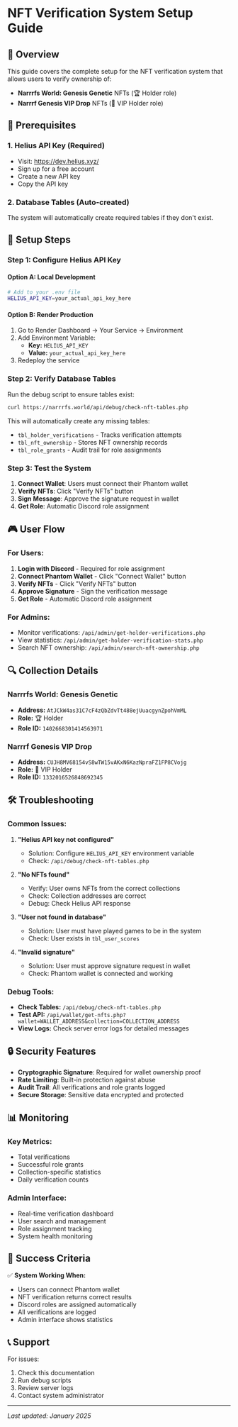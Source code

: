 # NFT Verification System Setup Guide

## 🎯 **Overview**

This guide covers the complete setup for the NFT verification system that allows users to verify ownership of:
- **Narrrfs World: Genesis Genetic** NFTs (🏆 Holder role)
- **Narrrf Genesis VIP Drop** NFTs (🎴 VIP Holder role)

## 🔧 **Prerequisites**

### 1. **Helius API Key** (Required)
- Visit: https://dev.helius.xyz/
- Sign up for a free account
- Create a new API key
- Copy the API key

### 2. **Database Tables** (Auto-created)
The system will automatically create required tables if they don't exist.

## 🚀 **Setup Steps**

### **Step 1: Configure Helius API Key**

#### **Option A: Local Development**
```bash
# Add to your .env file
HELIUS_API_KEY=your_actual_api_key_here
```

#### **Option B: Render Production**
1. Go to Render Dashboard → Your Service → Environment
2. Add Environment Variable:
   - **Key:** `HELIUS_API_KEY`
   - **Value:** `your_actual_api_key_here`
3. Redeploy the service

### **Step 2: Verify Database Tables**

Run the debug script to ensure tables exist:
```bash
curl https://narrrfs.world/api/debug/check-nft-tables.php
```

This will automatically create any missing tables:
- `tbl_holder_verifications` - Tracks verification attempts
- `tbl_nft_ownership` - Stores NFT ownership records
- `tbl_role_grants` - Audit trail for role assignments

### **Step 3: Test the System**

1. **Connect Wallet**: Users must connect their Phantom wallet
2. **Verify NFTs**: Click "Verify NFTs" button
3. **Sign Message**: Approve the signature request in wallet
4. **Get Role**: Automatic Discord role assignment

## 🎮 **User Flow**

### **For Users:**
1. **Login with Discord** - Required for role assignment
2. **Connect Phantom Wallet** - Click "Connect Wallet" button
3. **Verify NFTs** - Click "Verify NFTs" button
4. **Approve Signature** - Sign the verification message
5. **Get Role** - Automatic Discord role assignment

### **For Admins:**
- Monitor verifications: `/api/admin/get-holder-verifications.php`
- View statistics: `/api/admin/get-holder-verification-stats.php`
- Search NFT ownership: `/api/admin/search-nft-ownership.php`

## 🔍 **Collection Details**

### **Narrrfs World: Genesis Genetic**
- **Address:** `AtJCkW4as31C7cF4zQbZdvTt488ejUuacgynZpohVmML`
- **Role:** 🏆 Holder
- **Role ID:** `1402668301414563971`

### **Narrrf Genesis VIP Drop**
- **Address:** `CUJH8MV68154vS8wTW15vAKxN6KazNpraFZ1FP8CVojg`
- **Role:** 🎴 VIP Holder
- **Role ID:** `1332016526848692345`

## 🛠 **Troubleshooting**

### **Common Issues:**

1. **"Helius API key not configured"**
   - Solution: Configure `HELIUS_API_KEY` environment variable
   - Check: `/api/debug/check-nft-tables.php`

2. **"No NFTs found"**
   - Verify: User owns NFTs from the correct collections
   - Check: Collection addresses are correct
   - Debug: Check Helius API response

3. **"User not found in database"**
   - Solution: User must have played games to be in the system
   - Check: User exists in `tbl_user_scores`

4. **"Invalid signature"**
   - Solution: User must approve signature request in wallet
   - Check: Phantom wallet is connected and working

### **Debug Tools:**

- **Check Tables:** `/api/debug/check-nft-tables.php`
- **Test API:** `/api/wallet/get-nfts.php?wallet=WALLET_ADDRESS&collection=COLLECTION_ADDRESS`
- **View Logs:** Check server error logs for detailed messages

## 🔒 **Security Features**

- **Cryptographic Signature**: Required for wallet ownership proof
- **Rate Limiting**: Built-in protection against abuse
- **Audit Trail**: All verifications and role grants logged
- **Secure Storage**: Sensitive data encrypted and protected

## 📊 **Monitoring**

### **Key Metrics:**
- Total verifications
- Successful role grants
- Collection-specific statistics
- Daily verification counts

### **Admin Interface:**
- Real-time verification dashboard
- User search and management
- Role assignment tracking
- System health monitoring

## 🎯 **Success Criteria**

✅ **System Working When:**
- Users can connect Phantom wallet
- NFT verification returns correct results
- Discord roles are assigned automatically
- All verifications are logged
- Admin interface shows statistics

## 📞 **Support**

For issues:
1. Check this documentation
2. Run debug scripts
3. Review server logs
4. Contact system administrator

---

*Last updated: January 2025*

